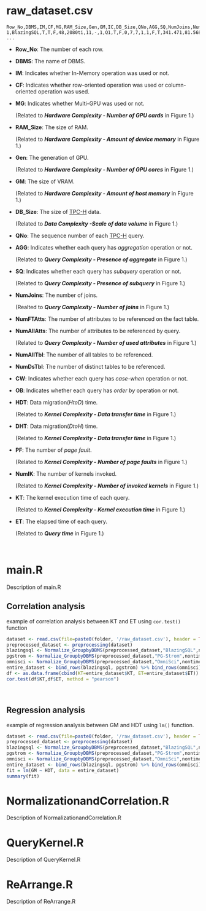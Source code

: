 # raw_dataset.csv


```
Row_No,DBMS,IM,CF,MG,RAM_Size,Gen,GM,IC,DB_Size,QNo,AGG,SQ,NumJoins,NumFTAtts,NumAllAtts,NumAllTbl,NumDsTbl,CW,OB,HDT,DHT,PF,NumIK,KT,ET
1,BlazingSQL,T,T,F,48,2080ti,11,-,1,Q1,T,F,0,7,7,1,1,F,T,341.471,81.568,0,140,18516.95,37272
...
```

- **Row_No**: The number of each row.
- **DBMS**: The name of DBMS.
- **IM**: Indicates whether In-Memory operation was used or not.
- **CF**: Indicates whether row-oriented operation was used or column-oriented operation was used.
- **MG**: Indicates whether Multi-GPU was used or not. 

    (Related to **_Hardware Complexity - Number of GPU cards_** in Figure 1.)
- **RAM_Size**: The size of RAM. 

    (Related to **_Hardware Complexity - Amount of device memory_** in Figure 1.)
- **Gen**: The generation of GPU. 

    (Related to **_Hardware Complexity - Number of GPU cores_** in Figure 1.)
- **GM**: The size of VRAM. 

    (Related to **_Hardware Complexity - Amount of host memory_** in Figure 1.)
- **DB_Size**: The size of [TPC-H](http://www.tpc.org/tpch/) data. 

    (Related to **_Data Complexity -Scale of data volume_** in Figure 1.)
- **QNo**: The sequence number of each [TPC-H](http://www.tpc.org/tpch/) query.
- **AGG**: Indicates whether each query has _aggregation_ operation or not. 

    (Related to **_Query Complexity - Presence of aggregate_** in Figure 1.)
- **SQ**: Indicates whether each query has _subquery_ operation or not. 

    (Related to **_Query Complexity - Presence of subquery_** in Figure 1.)
- **NumJoins**: The number of joins.

    (Realted to **_Query Complexity - Number of joins_** in Figure 1.)
- **NumFTAtts**: The number of attributes to be referenced on the fact table.
- **NumAllAtts**: The number of attributes to be referenced by query.

    (Related to **_Query Complexity - Number of used attributes_** in Figure 1.)
- **NumAllTbl**: The number of all tables to be referenced.
- **NumDsTbl**: The number of distinct tables to be referenced.
- **CW**: Indicates whether each query has _case-when_ operation or not. 
- **OB**: Indicates whether each query has _order by_ operation or not. 
- **HDT**: Data migration(_HtoD_) time.

    (Related to **_Kernel Complexity - Data transfer time_** in Figure 1.)
- **DHT**: Data migration(_DtoH_) time.

    (Related to **_Kernel Complexity - Data transfer time_** in Figure 1.)
- **PF**: The number of _page fault_.

    (Related to **_Kernel Complexity - Number of page faults_** in Figure 1.)
- **NumIK**: The number of kernels invoked.

    (Related to **_Kernel Complexity - Number of invoked kernels_** in Figure 1.)
- **KT**: The kernel execution time of each query.

    (Related to **_Kernel Complexity - Kernel execution time_** in Figure 1.)
- **ET**: The elapsed time of each query.

    (Related to **_Query time_** in Figure 1.)

<br>

# main.R

Description of main.R

## Correlation analysis

example of correlation analysis between KT and ET using `cor.test()` function

```R
dataset <- read.csv(file=paste0(folder, '/raw_dataset.csv'), header = TRUE,stringsAsFactors = FALSE)
preprocessed_dataset <- preprocessing(dataset)
blazingsql <- Normalize_GroupbyDBMS(preprocessed_dataset,"BlazingSQL",nontime_feature,time_feature)
pgstrom <- Normalize_GroupbyDBMS(preprocessed_dataset,"PG-Strom",nontime_feature,time_feature)
omnisci <- Normalize_GroupbyDBMS(preprocessed_dataset,"OmniSci",nontime_feature,time_feature)
entire_dataset <- bind_rows(blazingsql, pgstrom) %>% bind_rows(omnisci)
df <- as.data.frame(cbind(KT=entire_dataset$KT, ET=entire_dataset$ET))
cor.test(df$KT,df$ET, method = "pearson")
```

<br>

## Regression analysis
example of regression analysis between GM and HDT using `lm()` function.

```R
dataset <- read.csv(file=paste0(folder, '/raw_dataset.csv'), header = TRUE,stringsAsFactors = FALSE)
preprocessed_dataset <- preprocessing(dataset)
blazingsql <- Normalize_GroupbyDBMS(preprocessed_dataset,"BlazingSQL",nontime_feature,time_feature)
pgstrom <- Normalize_GroupbyDBMS(preprocessed_dataset,"PG-Strom",nontime_feature,time_feature)
omnisci <- Normalize_GroupbyDBMS(preprocessed_dataset,"OmniSci",nontime_feature,time_feature)
entire_dataset <- bind_rows(blazingsql, pgstrom) %>% bind_rows(omnisci)
fit = lm(GM ~ HDT, data = entire_dataset)
summary(fit)
```

# NormalizationandCorrelation.R

Description of NormalizationandCorrelation.R

# QueryKernel.R

Description of QueryKernel.R

# ReArrange.R

Description of ReArrange.R
